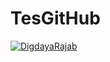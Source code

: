 # TesGitHub

[![DigdayaRajab](https://circleci.com/gh/DigdayaRajab/TesGitHub.svg?style=svg)](https://circleci.com/gh/DigdayaRajab/TesGitHub)
